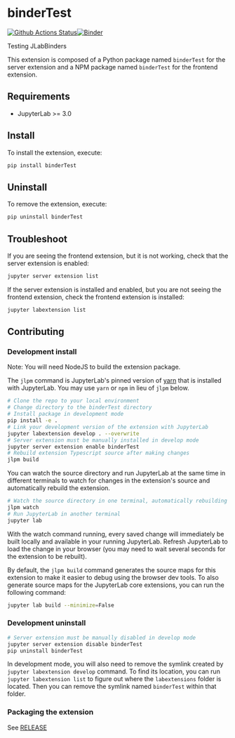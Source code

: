 # binderTest

[![Github Actions Status](https://github.com/TarekAlMustafa/BinderTest/workflows/Build/badge.svg)](https://github.com/TarekAlMustafa/BinderTest/actions/workflows/build.yml)[![Binder](https://mybinder.org/badge_logo.svg)](https://mybinder.org/v2/gh/TarekAlMustafa/BinderTest/main?urlpath=lab)

Testing JLabBinders


This extension is composed of a Python package named `binderTest`
for the server extension and a NPM package named `binderTest`
for the frontend extension.


## Requirements

* JupyterLab >= 3.0

## Install

To install the extension, execute:

```bash
pip install binderTest
```

## Uninstall

To remove the extension, execute:

```bash
pip uninstall binderTest
```


## Troubleshoot

If you are seeing the frontend extension, but it is not working, check
that the server extension is enabled:

```bash
jupyter server extension list
```

If the server extension is installed and enabled, but you are not seeing
the frontend extension, check the frontend extension is installed:

```bash
jupyter labextension list
```


## Contributing

### Development install

Note: You will need NodeJS to build the extension package.

The `jlpm` command is JupyterLab's pinned version of
[yarn](https://yarnpkg.com/) that is installed with JupyterLab. You may use
`yarn` or `npm` in lieu of `jlpm` below.

```bash
# Clone the repo to your local environment
# Change directory to the binderTest directory
# Install package in development mode
pip install -e .
# Link your development version of the extension with JupyterLab
jupyter labextension develop . --overwrite
# Server extension must be manually installed in develop mode
jupyter server extension enable binderTest
# Rebuild extension Typescript source after making changes
jlpm build
```

You can watch the source directory and run JupyterLab at the same time in different terminals to watch for changes in the extension's source and automatically rebuild the extension.

```bash
# Watch the source directory in one terminal, automatically rebuilding when needed
jlpm watch
# Run JupyterLab in another terminal
jupyter lab
```

With the watch command running, every saved change will immediately be built locally and available in your running JupyterLab. Refresh JupyterLab to load the change in your browser (you may need to wait several seconds for the extension to be rebuilt).

By default, the `jlpm build` command generates the source maps for this extension to make it easier to debug using the browser dev tools. To also generate source maps for the JupyterLab core extensions, you can run the following command:

```bash
jupyter lab build --minimize=False
```

### Development uninstall

```bash
# Server extension must be manually disabled in develop mode
jupyter server extension disable binderTest
pip uninstall binderTest
```

In development mode, you will also need to remove the symlink created by `jupyter labextension develop`
command. To find its location, you can run `jupyter labextension list` to figure out where the `labextensions`
folder is located. Then you can remove the symlink named `binderTest` within that folder.

### Packaging the extension

See [RELEASE](RELEASE.md)

